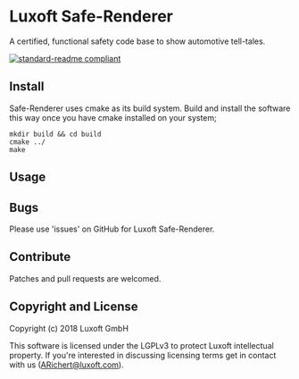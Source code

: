 # Luxoft Safe-Renderer

A certified, functional safety code base to show automotive tell-tales. 

[![standard-readme compliant](https://img.shields.io/badge/readme%20style-standard-brightgreen.svg?style=flat-square)](https://github.com/RichardLitt/standard-readme)


## Install
Safe-Renderer uses cmake as its build system. Build and install
the software this way once you have cmake installed on your system;
```
mkdir build && cd build
cmake ../
make
```
## Usage

## Bugs
Please use 'issues' on GitHub for Luxoft Safe-Renderer.

## Contribute
Patches and pull requests are welcomed.

## Copyright and License
Copyright (c) 2018 Luxoft GmbH

This software is licensed under the LGPLv3 to protect Luxoft
intellectual property. If you're interested in discussing licensing
terms get in contact with us (ARichert@luxoft.com).
